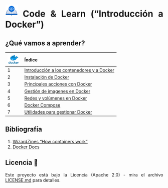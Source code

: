 <div align="justify">

# <img src=.../../../../images/coding-book.png width="40"> Code & Learn (“Introducción a Docker”)

## ¿Qué vamos a aprender?

| <img src=images/logo-docker.png width="40"> | **Índice**              |
|-------------------------|-------------------------|
| 1                       |  [Introducción a los contenedores y a Docker](ud-1)
| 2                       |  [Instalación de Docker](ud-2)
| 3                       |  [Principales acciones con Docker](ud-3)
| 4                       |  [Gestión de imagenes en Docker](ud-4)
| 5                       |  [Redes y volúmenes en Docker](ud-5)
| 6                       |  [Docker Compose](ud-6)
| 7                       |  [Utilidades para gestionar Docker](ud-7)
<!--
- [Introducción a Kubernetes]()
-->


## Bibliografía

1. [WizardZines “How containers work”](https://wizardzines.com/zines/containers/)
2. [Docker Docs](https://docs.docker.com/)

## Licencia 📄

Este proyecto está bajo la Licencia (Apache 2.0) - mira el archivo [LICENSE.md](../../LICENSE) para detalles.

</div>
